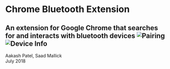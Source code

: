 # Chrome Bluetooth Extension <br>
An extension for Google Chrome that searches for and interacts with bluetooth devices
![Pairing](https://i.imgur.com/JcNs1ol.jpg) <br>
![Device Info](https://i.imgur.com/5m5M6D5.jpg) <br>
---
Aakash Patel, Saad Mallick <br>
July 2018

